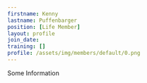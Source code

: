 ```yaml
---
firstname: Kenny
lastname: Puffenbarger
position: [Life Member]
layout: profile
join_date:
training: []
profile: /assets/img/members/default/0.png
---
```

Some Information